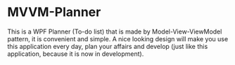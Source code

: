 # MVVM-Planner
This is a WPF Planner (To-do list) that is made by Model-View-ViewModel pattern, it is convenient and simple. A nice looking design will make you use this application every day, plan your affairs and develop (just like this application, because it is now in development). 

